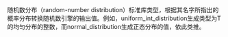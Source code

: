 随机数分布（random-number distribution）标准库类型，根据其名字所指出的概率分布转换随机数引擎的输出值。例如，uniform_int_distribution<T>生成类型为T的均匀分布的整数，而normal_distribution<T>生成正态分布的值，依此类推。
